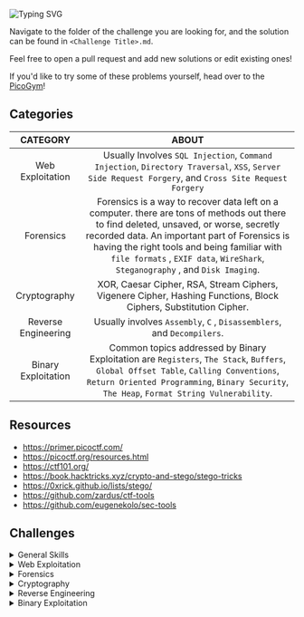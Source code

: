 ![Typing SVG](https://readme-typing-svg.herokuapp.com?font=Fira+Code&size=30&duration=3000&pause=750&color=41F72E&width=435&lines=picoCTF+Writeups)

Navigate to the folder of the challenge you are looking for, and the solution can be found in `<Challenge Title>.md`. 

Feel free to open a pull request and add new solutions or edit existing ones!

If you'd like to try some of these problems yourself, head over to the [PicoGym](https://play.picoctf.org/practice)!

## Categories

|      CATEGORY       |                                                                                                                                                          ABOUT                                                                                                                                                           |
| :-----------------: | :----------------------------------------------------------------------------------------------------------------------------------------------------------------------------------------------------------------------------------------------------------------------------------------------------------------------: |
|  Web Exploitation   |                                                                                   Usually Involves `SQL Injection`, `Command Injection`, `Directory Traversal`, `XSS`, `Server Side Request Forgery`, and `Cross Site Request Forgery`                                                                                   |
|      Forensics      | Forensics is a way to recover data left on a computer. there are tons of methods out there to find deleted, unsaved, or worse, secretly recorded data. An important part of Forensics is having the right tools and being familiar with `file formats` , `EXIF data`, `WireShark`, `Steganography` , and `Disk Imaging`. |
|    Cryptography     |                                                                                                     XOR, Caesar Cipher, RSA, Stream Ciphers, Vigenere Cipher, Hashing Functions, Block Ciphers, Substitution Cipher.                                                                                                     |
| Reverse Engineering |                                                                                                                          Usually involves `Assembly`, `C` , `Disassemblers`, and `Decompilers`.                                                                                                                          |
| Binary Exploitation |                                            Common topics addressed by Binary Exploitation are `Registers`, `The Stack`, `Buffers`, `Global Offset Table`, `Calling Conventions`, `Return Oriented Programming`, `Binary Security`, `The Heap`, `Format String Vulnerability`.                                            |

## Resources
- https://primer.picoctf.com/
- https://picoctf.org/resources.html
- https://ctf101.org/
- https://book.hacktricks.xyz/crypto-and-stego/stego-tricks
- https://0xrick.github.io/lists/stego/
- https://github.com/zardus/ctf-tools
- https://github.com/eugenekolo/sec-tools

## Challenges

<details>
<summary>General Skills</summary>

| Problems                                                                                                           | Website                                                    | Difficulty | Event        | Points |
| ------------------------------------------------------------------------------------------------------------------ | ---------------------------------------------------------- | ---------- | ------------ | ------ |
| [Obedient Cat](./General%20Skills/Obedient%20Cat/Obedient%20Cat.md)                                                | [picoCTF](https://play.picoctf.org/practice/challenge/147) | Easy       | picoCTF 2021 | 5      |
| [Wave a flag](./General%20Skills/Wave%20a%20flag/Wave%20a%20flag.md)                                               | [picoCTF](https://play.picoctf.org/practice/challenge/170) | Easy       | picoCTF 2021 | 10     |
| [Python Wrangling](./General%20Skills/Python%20Wrangling/Python%20Wrangling.md)                                    | [picoCTF](https://play.picoctf.org/practice/challenge/166) | Easy       | picoCTF 2021 | 10     |
| [Nice netcat...](./General%20Skills/Nice%20netcat.../Nice%20netcat....md)                                          | [picoCTF](https://play.picoctf.org/practice/challenge/156) | Easy       | picoCTF 2021 | 15     |
| [Static ain't always noise](./General%20Skills/Static%20ain't%20always%20noise/Static%20ain't%20always%20noise.md) | [picoCTF](https://play.picoctf.org/practice/challenge/163) | Easy       | picoCTF 2021 | 20     |
| [Tab, Tab, Attack](./General%20Skills/Tab,%20Tab,%20Attack/Tab,%20Tab,%20Attack.md)                                | [picoCTF](https://play.picoctf.org/practice/challenge/176) | Easy       | picoCTF 2021 | 20     |
| [Magikarp Ground Mission](./General%20Skills/Magikarp%20Ground%20Mission/Magikarp%20Ground%20Mission.md)           | [picoCTF](https://play.picoctf.org/practice/challenge/189) | Easy       | picoCTF 2021 | 30     |
| [Lets Warm Up](./General%20Skills/Lets%20Warm%20Up/Lets%20Warm%20Up.md)                                            | [picoCTF](https://play.picoctf.org/practice/challenge/22)  | Easy       | picoCTF 2019 | 50     |
| [Warmed Up](./General%20Skills/Warmed%20Up/Warmed%20Up.md)                                                         | [picoCTF](https://play.picoctf.org/practice/challenge/58)  | Easy       | picoCTF 2019 | 50     |
| [2Warm](./General%20Skills/2Warm/2Warm.md)                                                                         | [picoCTF](https://play.picoctf.org/practice/challenge/86)  | Easy       | picoCTF 2019 | 50     |
| [Super SSH](./General%20Skills/Super%20SSH/Super%20SSH.md)                                                         | [picoCTF](https://play.picoctf.org/practice/challenge/424) | Easy       | picoCTF 2024 | 25     |
| [Commitment Issues](./General%20Skills/Commitment%20Issues/Commitment%20Issues.md)                                 | [picoCTF](https://play.picoctf.org/practice/challenge/411) | Easy       | picoCTF 2024 | 50     |
| [Time Machine](./General%20Skills/Time%20Machine/Time%20Machine.md)                                                | [picoCTF](https://play.picoctf.org/practice/challenge/425) | Easy       | picoCTF 2024 | 50     |
| [Binary Search](./General%20Skills/Binary%20Search/Binary%20Search.md)                                             | [picoCTF](https://play.picoctf.org/practice/challenge/442) | Easy       | picoCTF 2024 |        |
|[endianness](./General%20Skills/endianness/endianness.md)|[picoCTF](https://play.picoctf.org/practice/challenge/414)|Easy|picoCTF 2024||
|[Collaborative Development](./General%20Skills/Collaborative%20Development/Collaborative%20Development.md)|[picoCTF](https://play.picoctf.org/practice/challenge/410)|Easy|picoCTF 2024||
|[Blame Game](./General%20Skills/Blame%20Game/Blame%20Game.md)|[picoCTF](https://play.picoctf.org/practice/challenge/405)|Easy|picoCTF 2024||


</details>

<details>
<summary>Web Exploitation</summary>

| Problems                                                                                                          | Website                                                    | Difficulty | Event        | Points |
| ----------------------------------------------------------------------------------------------------------------- | ---------------------------------------------------------- | ---------- | ------------ | ------ |
| [GET aHEAD](./Web%20Exploitation/GET%20aHEAD/GET%20aHEAD.md)                                                      | [picoCTF](https://play.picoctf.org/practice/challenge/132) | Easy       | picoCTF 2021 | 20     |
| [Cookies](./Web%20Exploitation/Cookies/Cookies.md)                                                                | [picoCTF](https://play.picoctf.org/practice/challenge/173) | Easy       | picoCTF 2021 | 40     |
| [Insp3ct0r](./Web%20Exploitation/Insp3ct0r/Insp3ct0r.md)                                                          | [picoCTF](https://play.picoctf.org/practice/challenge/18)  | Easy       | picoCTF 2019 | 50     |
| [Scavenger Hunt](./Web%20Exploitation/Scavenger%20Hunt/Scavenger%20Hunt.md)                                       | [picoCTF](https://play.picoctf.org/practice/challenge/161) | Easy       | picoCTF 2021 | 50     |
| [Bookmarklet](./Web%20Exploitation/Bookmarklet/Bookmarklet.md)                                                    | [picoCTF](https://play.picoctf.org/practice/challenge/406) | Easy       | picoCTF 2024 | 50     |
| [WebDecode](./Web%20Exploitation/WebDecode/WebDecode.md)                                                          | [picoCTF](https://play.picoctf.org/practice/challenge/427) | Easy       | picoCTF 2024 | 50     |
| [Some Assembly Required 1](./Web%20Exploitation/Some%20Assembly%20Required%201/Some%20Assembly%20Required%201.md) | [picoCTF](https://play.picoctf.org/practice/challenge/152) | Easy       | picoCTF 2021 | 70     |
|[Unminify](./Web%20Exploitation/Unminify/Unminify.md)|[picoCTF](https://play.picoctf.org/practice/challenge/426)|Easy|picoCTF 2024||
|[IntroToBurp](./Web%20Exploitation/IntroToBurp/IntroToBurp.md)|[picoCTF](https://play.picoctf.org/practice/challenge/419)|Easy|picoCTF 2024||

</details>

<details>
<summary>Forensics</summary>

| Problems                                                                                                                 | Website                                                    | Difficulty | Event        | Points |
| ------------------------------------------------------------------------------------------------------------------------ | ---------------------------------------------------------- | ---------- | ------------ | ------ |
| [Information](./Forensics/Information/Information.md)                                                                    | [picoCTF](https://play.picoctf.org/practice/challenge/186) | Easy       | picoCTF 2021 | 10     |
| [Matryoshka doll](./Forensics/Matryoshka%20doll/Matryoshka%20doll.md)                                                    | [picoCTF](https://play.picoctf.org/practice/challenge/129) | Easy       | picoCTF 2021 | 30     |
| [Glory of the Garden](./Forensics/Glory%20of%20the%20Garden/Glory%20of%20the%20Garden.md)                                | [picoCTF](https://play.picoctf.org/practice/challenge/44)  | Easy       | picoCTF 2019 | 50     |
| [tunn3l v1s10n](./Forensics/tunn3l%20v1s10n/tunn3l%20v1s10n.md)                                                          | [picoCTF](https://play.picoctf.org/practice/challenge/112) | Easy       | picoCTF 2021 | 40     |
| [Wireshark doo dooo do doo...](./Forensics/Wireshark%20doo%20dooo%20do%20doo.../Wireshark%20doo%20dooo%20do%20doo....md) | [picoCTF](https://play.picoctf.org/practice/challenge/115) | Easy       | picoCTF 2021 | 50     |
| [MacroHard WeakEdge](./Forensics/MacroHard%20WeakEdge/MacroHard%20WeakEdge.md)                                           | [picoCTF](https://play.picoctf.org/practice/challenge/130) | Easy       | picoCTF 2021 | 60     |
| [Scan Surprise](./Forensics/Scan%20Surprise/Scan%20Surprise.md)                                                          | [picoCTF](https://play.picoctf.org/practice/challenge/444) | Easy       | picoCTF 2024 | 50     |
| [Verify](./Forensics/Verify/Verify.md)                                                                                   | [picoCTF](https://play.picoctf.org/practice/challenge/450) | Easy       | picoCTF 2024 | 50     |

</details>

<details>
<summary>Cryptography</summary>

| Problems                                                                                         | Website                                                    | Difficulty | Event        | Points |
| ------------------------------------------------------------------------------------------------ | ---------------------------------------------------------- | ---------- | ------------ | ------ |
| [Mod 26](./Cryptography/Mod%2026/Mod%2026.md)                                                    | [picoCTF](https://play.picoctf.org/practice/challenge/144) | Easy       | picoCTF 2021 | 10     |
| [Mind your Ps and Qs](./Cryptography/Mind%20your%20Ps%20and%20Qs/Mind%20your%20Ps%20and%20Qs.md) | [picoCTF](https://play.picoctf.org/practice/challenge/162) | Easy       | picoCTF 2021 | 20     |
| [Easy Peasy](./Cryptography/Easy%20Peasy/Easy%20Peasy.md)                                        | [picoCTF](https://play.picoctf.org/practice/challenge/125) | Easy       | picoCTF 2021 | 40     |
| [The Numbers](./Cryptography/The%20Numbers/The%20Numbers.md)                                     | [picoCTF](https://play.picoctf.org/practice/challenge/68)  | Easy       | picoCTF 2019 | 50     |
| [New Caesar](./Cryptography/New%20Caesar/New%20Caesar.md)                                        | [picoCTF](https://play.picoctf.org/practice/challenge/158) | Easy       | picoCTF 2021 | 60     |
| [interencdec](./Cryptography/interencdec/interencdec.md)                                         | [picoCTF](https://play.picoctf.org/practice/challenge/418) | Easy       | picoCTF 2024 | 50     |
| [Mini RSA](./Cryptography/Mini%20RSA/Mini%20RSA.md)                                              | [picoCTF](https://play.picoctf.org/practice/challenge/188) | Easy       | picoCTF 2021 | 70     |

</details>

<details>
<summary>Reverse Engineering</summary>

| Problems                                                                                  | Website                                                    | Difficulty | Event        | Points |
| ----------------------------------------------------------------------------------------- | ---------------------------------------------------------- | ---------- | ------------ | ------ |
| [Transformation](./Reverse%20Engineering/Transformation/Transformation.md)                | [picoCTF](https://play.picoctf.org/practice/challenge/104) | Easy       | picoCTF 2021 | 20     |
| [keygenme-py](./Reverse%20Engineering/keygenme-py/keygenme-py.md)                         | [picoCTF](https://play.picoctf.org/practice/challenge/121) | Easy       | picoCTF 2021 | 30     |
| [crackme-py](./Reverse%20Engineering/crackme-py/crackme-py.md)                            | [picoCTF](https://play.picoctf.org/practice/challenge/175) | Easy       | picoCTF 2021 | 30     |
| [vault-door-training](./Reverse%20Engineering/vault-door-training/vault-door-training.md) | [picoCTF](https://play.picoctf.org/practice/challenge/7)   | Easy       | picoCTF 2019 | 50     |
| [ARMssembly 0](./Reverse%20Engineering/ARMssembly%200/ARMssembly%200.md)                  | [picoCTF](https://play.picoctf.org/practice/challenge/160) | Easy       | picoCTF 2021 | 40     |
| [Shop](./Reverse%20Engineering/Shop/Shop.md)                                              | [picoCTF](https://play.picoctf.org/practice/challenge/134) | Easy       | picoCTF 2021 | 50     |
| [speeds and feeds](./Reverse%20Engineering/speeds%20and%20feeds/speeds%20and%20feeds.md)  | [picoCTF](https://play.picoctf.org/practice/challenge/116) | Easy       | picoCTF 2021 | 50     |
| [ARMssembly 1](./Reverse%20Engineering/ARMssembly%201/ARMssembly%201.md)                  | [picoCTF](https://play.picoctf.org/practice/challenge/111) | Easy       | picoCTF 2021 | 70     |

</details>

<details>
<summary>Binary Exploitation</summary>

| Problems                                                                              | Website                                                    | Difficulty | Event        | Points |
| ------------------------------------------------------------------------------------- | ---------------------------------------------------------- | ---------- | ------------ | ------ |
| [Stonks](./Binary%20Exploitation/Stonks/Stonks.md)                                    | [picoCTF](https://play.picoctf.org/practice/challenge/105) | Easy       | picoCTF 2021 | 20     |
| [format string 0](./Binary%20Exploitation/format%20string%200/format%20string%200.md) | [picoCTF](https://play.picoctf.org/practice/challenge/433) | Easy       | picoCTF 2024 | 50     |
| [heap 0](./Binary%20Exploitation/heap%200/heap%200.md)                                | [picoCTF](https://play.picoctf.org/practice/challenge/438) | Easy       | picoCTF 2024 | 50     |

</details>
